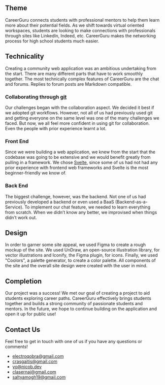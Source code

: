 ## Theme
CareerGuru connects students with professional mentors to help them learn more about their potential fields. As we shift towards virtual oriented workspaces, students are looking to make connections with professionals through sites like LinkedIn, Indeed, etc. CareerGuru makes the networking process for high school students much easier.

## Technicality
Creating a community web application was an ambitious undertaking from the start. There are many different parts that have to work smoothly together. The most technically complex features of CareerGuru are the chat and forums. Replies to forum posts are Markdown compatible.

### Collaborating through [git](https://git-scm.com)
Our challenges began with the collaboration aspect. We decided it best if we adopted git workflows. However, not all of us had previously used git and getting everyone on the same level was one of the many challenges we faced. But now, we all feel more confident in using git for collaboration. Even the people with prior experience learnt a lot.

### Front End
Since we were building a web application, we knew from the start that the codebase was going to be extensive and we would benefit greatly from pulling in a framework. We chose [Svelte](https://svelte.dev), since some of us had not had any prior experience with frontend web frameworks and Svelte is the most beginner-friendly we know of.

### Back End
The biggest challenge, however, was the backend. Not one of us had previously developed a backend or even used a BaaS (Backend-as-a-Service). To implement our chat feature, we needed to learn everything from scratch. When we didn’t know any better, we improvised when things didn’t work out.

## Design
In order to garner some site appeal, we used Figma to create a rough mockup of the site. We used UnDraw, an open-source illustration library, for vector illustrations and Iconify, the Figma plugin, for icons. Finally, we used "Coolors", a palette generator, to create a color palette. All components of the site and the overall site design were created with the user in mind.

## Completion
Our project was a success! We met our goal of creating a project to aid students exploring career paths. CareerGuru effectively brings students together and builds a strong community of passionate students and mentors. In the future, we hope to continue building on the application and open it up for public use!

## Contact Us
Feel free to get in touch with one of us if you have any questions or comments!
- electroqobra@gmail.com
- crasgaitis@gmail.com
- yo@nicob.dev
- clasernaj@gmail.com
- saltyamogh19@gmail.com

